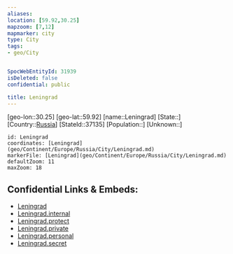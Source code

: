 ```yaml
---
aliases: 
location: [59.92,30.25]
mapzoom: [7,12] 
mapmarker: city 
type: City
tags:
- geo/City


SpocWebEntityId: 31939
isDeleted: false
confidential: public

title: Leningrad
---
```

[geo-lon::30.25]
[geo-lat::59.92]
[name::Leningrad]
[State::]
[Country::[Russia](geo/Continent/Europe/Russia.md)]
[StateId::37135]
[Population::]
[Unknown::]


```leaflet
id: Leningrad
coordinates: [Leningrad](geo/Continent/Europe/Russia/City/Leningrad.md)
markerFile: [Leningrad](geo/Continent/Europe/Russia/City/Leningrad.md)
defaultZoom: 11 
maxZoom: 18
```


## Confidential Links & Embeds: 
- [Leningrad](../../../../../../_public/geo/Continent/Europe/Russia/City/Leningrad.md) 
- [Leningrad.internal](../../../../../../_internal/geo/Continent/Europe/Russia/City/Leningrad.internal.md) 
- [Leningrad.protect](../../../../../../_protect/geo/Continent/Europe/Russia/City/Leningrad.protect.md) 
- [Leningrad.private](../../../../../../_private/geo/Continent/Europe/Russia/City/Leningrad.private.md) 
- [Leningrad.personal](../../../../../../_personal/geo/Continent/Europe/Russia/City/Leningrad.personal.md) 
- [Leningrad.secret](../../../../../../_secret/geo/Continent/Europe/Russia/City/Leningrad.secret.md) 
